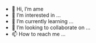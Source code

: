 - 👋 Hi, I’m ame
- 👀 I’m interested in ...
- 🌱 I’m currently learning ...
- 💞️ I’m looking to collaborate on ...
- 📫 How to reach me ...

<!---
amefure/amefure is a ✨ special ✨ repository because its `README.md` (this file) appears on your GitHub profile.
You can click the Preview link to take a look at your changes.
--->
